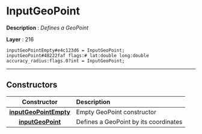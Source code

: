# InputGeoPoint

**Description** : *Defines a GeoPoint*

**Layer** : 216

```tl
inputGeoPointEmpty#e4c123d6 = InputGeoPoint;
inputGeoPoint#48222faf flags:# lat:double long:double accuracy_radius:flags.0?int = InputGeoPoint;
```

---

## Constructors

| Constructor | Description |
| :---: | :--- |
| [**inputGeoPointEmpty**](constructor/inputGeoPointEmpty) | Empty GeoPoint constructor |
| [**inputGeoPoint**](constructor/inputGeoPoint) | Defines a GeoPoint by its coordinates |